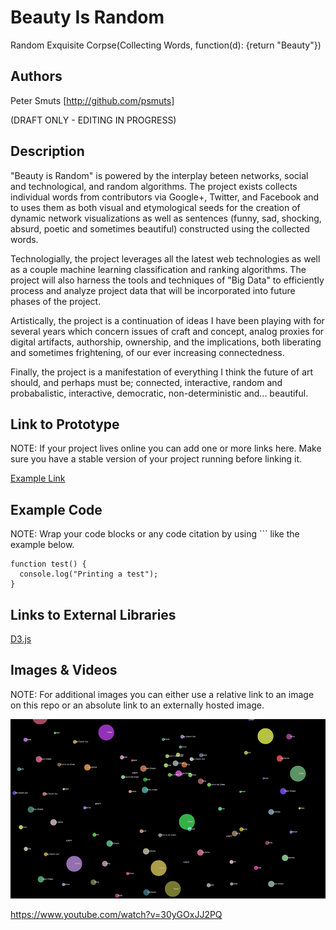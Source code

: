# Beauty Is Random
Random Exquisite Corpse(Collecting Words, function(d): {return "Beauty"}) 

## Authors
Peter Smuts
[http://github.com/psmuts]  

(DRAFT ONLY - EDITING IN PROGRESS)

## Description
"Beauty is Random" is powered by the interplay beteen networks,  social and technological, and random algorithms.  The project exists collects individual words from contributors via Google+, Twitter, and Facebook and to uses them as both visual and etymological seeds for the creation of dynamic network visualizations as well as sentences (funny, sad, shocking, absurd, poetic and sometimes beautiful) constructed using the collected words.  

Technologially, the project leverages all the latest web technologies as well as a couple machine learning classification and ranking algorithms. The project will also harness the tools and techniques of "Big Data" to efficiently process and analyze project data that will be incorporated into future phases of the project.    

Artistically, the project is a continuation of ideas I have been playing with for several years which concern issues of craft and concept, analog proxies for digital artifacts, authorship, ownership, and the implications, both liberating and sometimes frightening, of our ever increasing connectedness.  

Finally, the project is a manifestation of everything I think the future of art should, and perhaps must be; connected, interactive, random and probabalistic, interactive, democratic, non-deterministic and... beautiful.  

## Link to Prototype
NOTE: If your project lives online you can add one or more links here. Make sure you have a stable version of your project running before linking it.

[Example Link](http://www.google.com "Example Link")

## Example Code
NOTE: Wrap your code blocks or any code citation by using ``` like the example below.
```
function test() {
  console.log("Printing a test");
}
```
## Links to External Libraries
[D3.js](https://github.com/mbostock)


## Images & Videos
NOTE: For additional images you can either use a relative link to an image on this repo or an absolute link to an externally hosted image.

![Example Image](project_images/cover.jpg?raw=true "Example Image")

https://www.youtube.com/watch?v=30yGOxJJ2PQ
